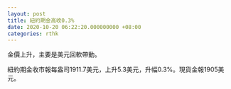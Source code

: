 ```yaml
---
layout: post
title: 紐約期金高收0.3%
date: 2020-10-20 06:22:20.000000000 +08:00
categories: rthk
---
```


金價上升，主要是美元回軟帶動。

紐約期金收市報每盎司1911.7美元，上升5.3美元，升幅0.3%。現貨金報1905美元。
